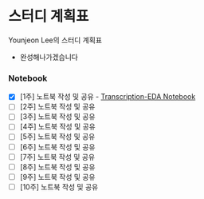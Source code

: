# 스터디 계획표

Younjeon Lee의 스터디 계획표
* 완성해나가겠습니다

### Notebook
- [x]  [1주] 노트북 작성 및 공유 - [Transcription-EDA Notebook](trans-basic-of-statistical-viz-plotly-seaborn.ipynb)
- [ ]  [2주] 노트북 작성 및 공유
- [ ]  [3주] 노트북 작성 및 공유
- [ ]  [4주] 노트북 작성 및 공유
- [ ]  [5주] 노트북 작성 및 공유
- [ ]  [6주] 노트북 작성 및 공유
- [ ]  [7주] 노트북 작성 및 공유
- [ ]  [8주] 노트북 작성 및 공유
- [ ]  [9주] 노트북 작성 및 공유
- [ ]  [10주] 노트북 작성 및 공유